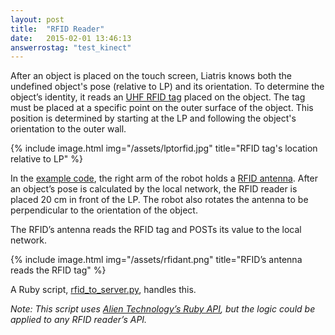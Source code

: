 ```yaml
---
layout: post
title:  "RFID Reader"
date:   2015-02-01 13:46:13
answerrostag: "test_kinect"
---
```


After an object is placed on the touch screen, Liatris knows both the undefined object's pose (relative to LP) and its orientation. To determine the object’s identity, it reads an [UHF RFID tag](https://en.wikipedia.org/wiki/Radio-frequency_identification#Frequencies) placed on the object. The tag must be placed at a specific point on the outer surface of the object. This position is determined by starting at the LP and following the object's orientation to the outer wall.

{% include image.html img="/assets/lptorfid.jpg" title="RFID tag's location relative to LP" %}

In the [example code](https://github.com/markwsilliman/Liatris), the right arm of the robot holds a [RFID antenna](http://liatris.org/2015/02/01/12/).  After an object’s pose is calculated by the local network, the RFID reader is placed 20 cm in front of the LP. The robot also rotates the antenna to be perpendicular to the orientation of the object.

The RFID’s antenna reads the RFID tag and POSTs its value to the local network.

{% include image.html img="/assets/rfidant.png" title="RFID’s antenna reads the RFID tag" %}


A Ruby script, [rfid_to_server.py](https://github.com/markwsilliman/Liatris/blob/master/RFID_Reader/rfid_to_server.rb), handles this.

*Note: This script uses [Alien Technology’s Ruby API](http://liatris.org/2015/02/01/12/), but the logic could be applied to any RFID reader’s API.*
